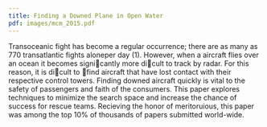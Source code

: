 ```yaml
---
title: Finding a Downed Plane in Open Water
pdf: images/mcm_2015.pdf
---
```


Transoceanic fight has become a regular occurrence; there are as many as 770 transatlantic fights aloneper day (1). However, when a aircraft flies over an ocean it becomes signicantly more dicult to track by radar. For this reason, it is dicult to find aircraft that have lost contact with their respective control towers. Finding downed aircraft quickly is vital to the safety of passengers and faith of the consumers. 
This paper explores techniques to minimize the search space and increase the chance of success for rescue teams. Recieving the honor of meritoruious, this paper was among the top 10% of thousands of papers submitted world-wide.